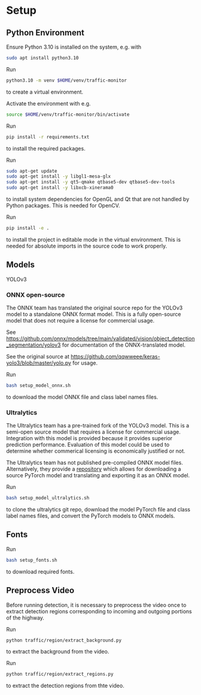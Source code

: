 # Setup

## Python Environment

Ensure Python 3.10 is installed on the system, e.g. with

```bash
sudo apt install python3.10
```

Run

```bash
python3.10 -m venv $HOME/venv/traffic-monitor
```

to create a virtual environment.

Activate the environment with e.g.

```bash
source $HOME/venv/traffic-monitor/bin/activate
```

Run

```bash
pip install -r requirements.txt
```

to install the required packages.

Run

```bash
sudo apt-get update
sudo apt-get install -y libgl1-mesa-glx
sudo apt-get install -y qt5-qmake qtbase5-dev qtbase5-dev-tools
sudo apt-get install -y libxcb-xinerama0
```

to install system dependencies for OpenGL and Qt that are not handled by Python packages. This is needed for OpenCV.

Run

```bash
pip install -e .
```

to install the project in editable mode in the virtual environment.
This is needed for absolute imports in the source code to work properly.

## Models

YOLOv3

### ONNX open-source

The ONNX team has translated the original source repo for the YOLOv3 model to a standalone ONNX format model.
This is a fully open-source model that does not require a license for commercial usage.

See <https://github.com/onnx/models/tree/main/validated/vision/object_detection_segmentation/yolov3> for documentation of the ONNX-translated model.

See the original source at <https://github.com/qqwweee/keras-yolo3/blob/master/yolo.py> for usage.

Run

```bash
bash setup_model_onnx.sh
```

to download the model ONNX file and class label names files.

### Ultralytics

The Ultralytics team has a pre-trained fork of the YOLOv3 model.
This is a semi-open source model that requires a license for commercial usage.
Integration with this model is provided because it provides superior prediction performance.
Evaluation of this model could be used to determine whether commerical licensing is economically justified or not.

The Ultralytics team has not published pre-compiled ONNX model files. Alternatively, they provide a [repository](https://github.com/ultralytics/yolov3) which allows for downloading a source PyTorch model and translating and exporting it as an ONNX model.

Run

```bash
bash setup_model_ultralytics.sh
```

to clone the ultralytics git repo, download the model PyTorch file and class label names files, and convert the PyTorch models to ONNX models.

## Fonts

Run

```bash
bash setup_fonts.sh
```

to download required fonts.

## Preprocess Video

Before running detection, it is necessary to preprocess the video once to extract detection regions corresponding to incoming and outgoing portions of the highway.

Run

```bash
python traffic/region/extract_background.py
```

to extract the background from the video.

Run

```bash
python traffic/region/extract_regions.py
```

to extract the detection regions from thte video.
